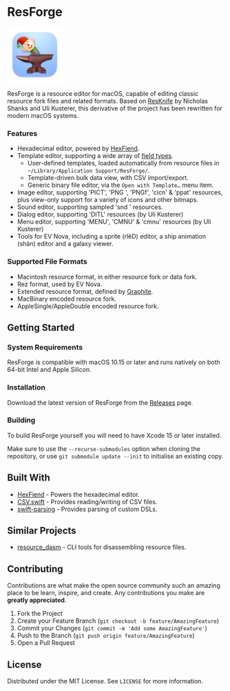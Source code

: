 # ResForge

![ResForge](https://github.com/andrews05/ResForge/raw/master/ResForge/Assets.xcassets/ResForge.appiconset/ResForge_128.png)

ResForge is a resource editor for macOS, capable of editing classic resource fork files and related formats. Based on [ResKnife](https://github.com/nickshanks/ResKnife) by Nicholas Shanks and Uli Kusterer, this derivative of the project has been rewritten for modern macOS systems.

### Features

* Hexadecimal editor, powered by [HexFiend](https://github.com/HexFiend/HexFiend).
* Template editor, supporting a wide array of [field types](https://github.com/andrews05/ResForge/tree/master/ResForge/Template%20Editor#template-editor).
  * User-defined templates, loaded automatically from resource files in `~/Library/Application Support/ResForge/`.
  * Template-driven bulk data view, with CSV import/export.
  * Generic binary file editor, via the `Open with Template…` menu item.
* Image editor, supporting 'PICT', 'PNG ', 'PNGf', 'cicn' & 'ppat' resources, plus view-only support for a variety of icons and other bitmaps.
* Sound editor, supporting sampled 'snd ' resources.
* Dialog editor, supporting 'DITL' resources (by Uli Kusterer) 
* Menu editor, supporting 'MENU', 'CMNU' & 'cmnu' resources (by Uli Kusterer)
* Tools for EV Nova, including a sprite (rlëD) editor, a ship animation (shän) editor and a galaxy viewer.

### Supported File Formats

* Macintosh resource format, in either resource fork or data fork.
* Rez format, used by EV Nova.
* Extended resource format, defined by [Graphite](https://github.com/TheDiamondProject/Graphite).
* MacBinary encoded resource fork.
* AppleSingle/AppleDouble encoded resource fork.


## Getting Started

### System Requirements

ResForge is compatible with macOS 10.15 or later and runs natively on both 64-bit Intel and Apple Silicon.

### Installation

Download the latest version of ResForge from the [Releases](https://github.com/andrews05/ResForge/releases) page.

### Building

To build ResForge yourself you will need to have Xcode 15 or later installed.

Make sure to use the `--recurse-submodules` option when cloning the repository, or use `git submodule update --init` to initialise an existing copy.


## Built With

* [HexFiend](https://github.com/HexFiend/HexFiend) - Powers the hexadecimal editor.
* [CSV.swift](https://github.com/yaslab/CSV.swift) - Provides reading/writing of CSV files.
* [swift-parsing](https://github.com/pointfreeco/swift-parsing) - Provides parsing of custom DSLs.


## Similar Projects

* [resource_dasm](https://github.com/fuzziqersoftware/resource_dasm) - CLI tools for disassembling resource files.


## Contributing

Contributions are what make the open source community such an amazing place to be learn, inspire, and create. Any contributions you make are **greatly appreciated**.

1. Fork the Project
2. Create your Feature Branch (`git checkout -b feature/AmazingFeature`)
3. Commit your Changes (`git commit -m 'Add some AmazingFeature'`)
4. Push to the Branch (`git push origin feature/AmazingFeature`)
5. Open a Pull Request


## License

Distributed under the MIT License. See `LICENSE` for more information.
